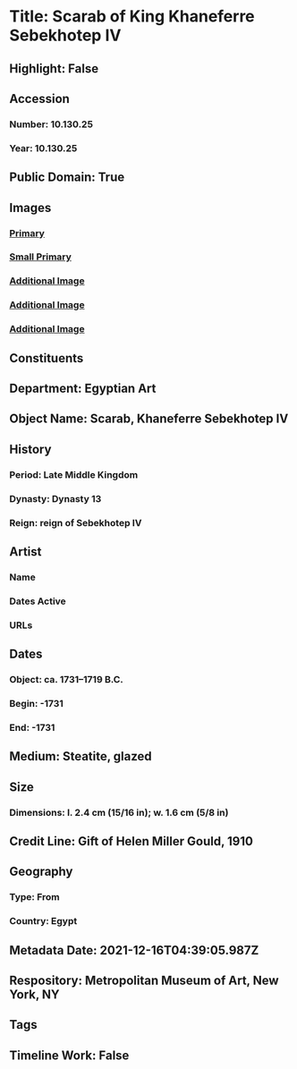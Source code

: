 # Title: Scarab of King Khaneferre Sebekhotep IV
## Highlight: False
## Accession
### Number: 10.130.25
### Year: 10.130.25
## Public Domain: True
## Images
### [Primary](https://images.metmuseum.org/CRDImages/eg/original/LC-10_130_25_EGDP033183.jpg)
### [Small Primary](https://images.metmuseum.org/CRDImages/eg/web-large/LC-10_130_25_EGDP033183.jpg)
### [Additional Image](https://images.metmuseum.org/CRDImages/eg/original/LC-10_130_25_EGDP033182.jpg)
### [Additional Image](https://images.metmuseum.org/CRDImages/eg/original/LC-10_130_25_EGDP033190.jpg)
### [Additional Image](https://images.metmuseum.org/CRDImages/eg/original/LC-10_130_25_EGDP033189.jpg)
## Constituents
## Department: Egyptian Art
## Object Name: Scarab, Khaneferre Sebekhotep IV
## History
### Period: Late Middle Kingdom
### Dynasty: Dynasty 13
### Reign: reign of Sebekhotep IV
## Artist
### Name
### Dates Active
### URLs
## Dates
### Object: ca. 1731–1719 B.C.
### Begin: -1731
### End: -1731
## Medium: Steatite, glazed
## Size
### Dimensions: l. 2.4 cm (15/16 in); w. 1.6 cm (5/8 in)
## Credit Line: Gift of Helen Miller Gould, 1910
## Geography
### Type: From
### Country: Egypt
## Metadata Date: 2021-12-16T04:39:05.987Z
## Respository: Metropolitan Museum of Art, New York, NY
## Tags
## Timeline Work: False